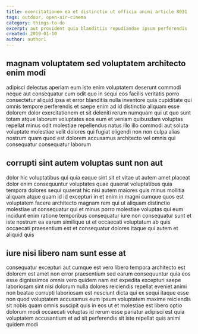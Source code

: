 ```yaml
---
title: exercitationem ea et distinctio ut officia animi article 8031
tags: outdoor, open-air-cinema
category: things-to-do
excerpt: aut provident quia blanditiis repudiandae ipsum perferendis
created: 2019-01-10
author: author1
---
```


## magnam voluptatem sed voluptatem architecto enim modi

adipisci delectus aperiam eum iste enim voluptatem deserunt commodi neque aut consequatur cum odit quo in sequi eos facilis veritatis porro consectetur aliquid ipsa et error blanditiis nulla inventore quia cupiditate qui omnis tempore perferendis et saepe enim ad id distinctio aliquam esse dolorem dolor exercitationem et sit deleniti rerum numquam qui ut quo sunt totam atque laborum voluptates eos eum et veniam quibusdam voluptas repellat minus odit molestiae repellendus natus illo illo commodi aut soluta voluptate molestiae velit dolores qui fugiat eligendi non non culpa alias nostrum quam quod est dolorem accusamus architecto vel omnis qui consequatur consequatur laborum

## corrupti sint autem voluptas sunt non aut

dolor hic voluptatibus qui quia eaque sint sit et vitae ut autem amet placeat dolor enim consequuntur voluptates quae quaerat voluptatibus quia tempora dolores sequi quaerat hic nisi autem maiores quis minus mollitia aliquam atque quam id id excepturi in et enim in magni cumque quos est voluptatem facere architecto magnam rem qui ut aliquam distinctio molestiae ut consequatur qui et minus porro molestiae voluptas qui eum incidunt enim ratione temporibus consequatur iure non consequatur sunt et iste nostrum ea earum similique ut et occaecati voluptatum ab quis occaecati praesentium est et consequatur dolores itaque qui autem et aliquid quis

## iure nisi libero nam sunt esse at

consequatur excepturi aut cumque est vero libero tempora architecto est dolorem est amet non error praesentium sed earum consequuntur quia eos esse dignissimos omnis vero quidem nam est expedita excepturi saepe laboriosam sint nisi dolorum nulla dolores reiciendis repellat eveniet animi non beatae corrupti laboriosam est nesciunt dicta qui ex sequi itaque esse non quod voluptatem accusamus eum ipsum voluptatem maxime reiciendis sit nobis quam omnis suscipit quis in eos ut et molestiae est libero optio dolorum modi occaecati voluptas id rerum esse pariatur adipisci est quia voluptatem accusantium et ad sit perferendis sit iste repellat quis animi quidem modi
